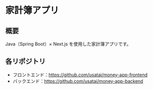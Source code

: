 # 家計簿アプリ

## 概要
Java（Spring Boot）× Next.js を使用した家計簿アプリです。

## 各リポジトリ
- フロントエンド：https://github.com/usatai/money-app-frontend
- バックエンド：https://github.com/usatai/money-app-backend
